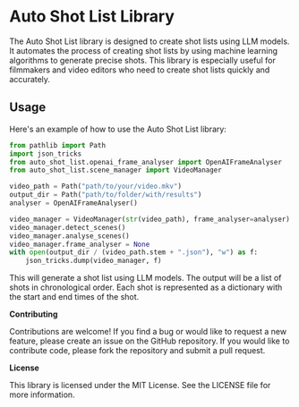# Auto Shot List Library

The Auto Shot List library is designed to create shot lists using LLM models. It automates the process of creating shot lists by using machine learning algorithms to generate precise shots. This library is especially useful for filmmakers and video editors who need to create shot lists quickly and accurately.

## Usage

Here's an example of how to use the Auto Shot List library:

```python
from pathlib import Path
import json_tricks
from auto_shot_list.openai_frame_analyser import OpenAIFrameAnalyser
from auto_shot_list.scene_manager import VideoManager

video_path = Path("path/to/your/video.mkv")
output_dir = Path("path/to/folder/with/results")
analyser = OpenAIFrameAnalyser()

video_manager = VideoManager(str(video_path), frame_analyser=analyser)
video_manager.detect_scenes()
video_manager.analyse_scenes()
video_manager.frame_analyser = None
with open(output_dir / (video_path.stem + ".json"), "w") as f: 
    json_tricks.dump(video_manager, f)
```

This will generate a shot list using LLM models. The output will be a list of shots in chronological order. Each shot is represented as a dictionary with the start and end times of the shot.

**Contributing**

Contributions are welcome! If you find a bug or would like to request a new feature, please create an issue on the GitHub repository. If you would like to contribute code, please fork the repository and submit a pull request.

**License**

This library is licensed under the MIT License. See the LICENSE file for more information.